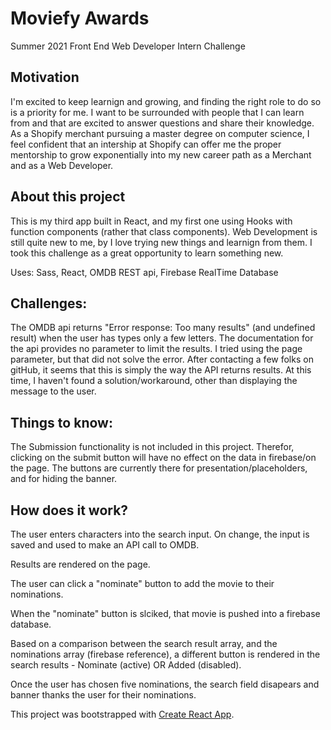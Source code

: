 # Moviefy Awards

Summer 2021 Front End Web Developer Intern Challenge

## Motivation
I'm excited to keep learnign and growing, and finding the right role to do so is a priority for me. I want to be surrounded with people that I can learn from and that are excited to answer questions and share their knowledge.
As a Shopify merchant pursuing a master degree on computer science, I feel confident that an intership at Shopify can offer me the proper mentorship to grow exponentially into my new career path as a Merchant and as a Web Developer. 

## About this project
This is my third app built in React, and my first one using Hooks with function components (rather that class components).
Web Development is still quite new to me, by I love trying new things and learnign from them. I took this challenge as a great opportunity to learn something new. 

Uses: Sass, React, OMDB REST api, Firebase RealTime Database

## Challenges:
The OMDB api returns "Error response: Too many results" (and undefined result) when the user has types only a few letters. 
The documentation for the api provides no parameter to limit the results. 
I tried using the page parameter, but that did not solve the error. 
After contacting a few folks on gitHub, it seems that this is simply the way the API returns results. At this time, I haven't found a solution/workaround, other than displaying the message to the user.

## Things to know:
The Submission functionality is not included in this project. Therefor, clicking on the submit button will have no effect on the data in firebase/on the page. The buttons are currently there for presentation/placeholders, and for hiding the banner.
    
## How does it work?
The user enters characters into the search input. On change, the input is saved and used to make an API call to OMDB. 
  
Results are rendered on the page. 
  
The user can click a "nominate" button to add the movie to their nominations. 
  
When the "nominate" button is slciked, that movie is pushed into a firebase database. 
  
Based on a comparison between the search result array, and the nominations array (firebase reference), a different button is rendered in the search results - Nominate (active) OR Added (disabled).
  
Once the user has chosen five nominations, the search field disapears and banner thanks the user for their nominations. 
  




This project was bootstrapped with [Create React App](https://github.com/facebook/create-react-app).


